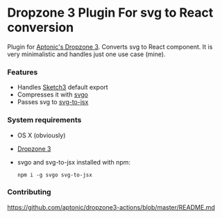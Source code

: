 # Dropzone 3 Plugin For svg to React conversion

Plugin for [Aptonic's Dropzone 3](https://aptonic.com/dropzone3/). Converts svg to React component. It is very minimalistic and handles just one use case (mine).

### Features

- Handles [Sketch3](http://bohemiancoding.com/sketch/) default export
- Compresses it with [svgo](https://github.com/svg/svgo)
- Passes svg to [svg-to-jsx](https://github.com/janjakubnanista/svg-to-jsx)

### System requirements

- OS X (obviously)
- [Dropzone 3](https://aptonic.com/dropzone3/)
- svgo and svg-to-jsx installed with npm:

    `npm i -g svgo svg-to-jsx`
    
### Contributing

https://github.com/aptonic/dropzone3-actions/blob/master/README.md
